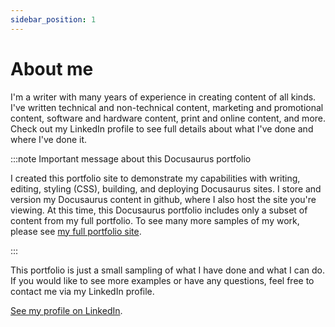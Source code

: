 ```yaml
---
sidebar_position: 1
---
```


# About me

I'm a writer with many years of experience in creating content of all kinds. I've written technical and non-technical content, marketing and promotional content, software and hardware content, print and online content, and more. Check out my LinkedIn profile to see full details about what I've done and where I've done it.

:::note Important message about this Docusaurus portfolio

I created this portfolio site to demonstrate my capabilities with writing, editing, styling (CSS), building, and deploying Docusaurus sites. I store and version my Docusaurus content in github, where I also host the site you're viewing. At this time, this Docusaurus portfolio includes only a subset of content from my full portfolio. To see many more samples of my work, please see [my full portfolio site](https://lookatthem-tech.github.io/portfolio005/Content/Topics/HomePgG.htm).

:::

This portfolio is just a small sampling of what I have done and what I can do. If you would like to see more examples or have any questions, feel free to contact me via my LinkedIn profile.

<a href="https://www.linkedin.com/in/ryan-rader-43042910/" target="_blank">See my profile on LinkedIn</a>.



